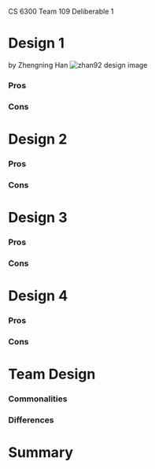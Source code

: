 CS 6300 
Team 109 Deliberable 1

# Design 1
by Zhengning Han
![zhan92 design image](/images/zhan92.png)
### Pros

### Cons

# Design 2
### Pros

### Cons

# Design 3
### Pros

### Cons

# Design 4
### Pros

### Cons

# Team Design
### Commonalities

### Differences

# Summary
